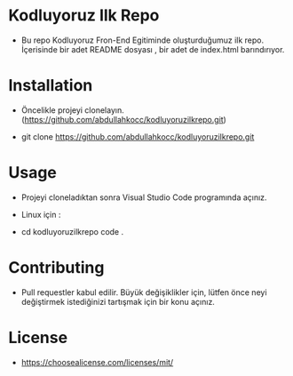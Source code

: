 # Kodluyoruz Ilk Repo

* Bu repo Kodluyoruz Fron-End Egitiminde oluşturduğumuz ilk repo. İçerisinde bir adet README dosyası , bir adet de index.html barındırıyor.


# Installation

* Öncelikle projeyi clonelayın. (https://github.com/abdullahkocc/kodluyoruzilkrepo.git)

* git clone https://github.com/abdullahkocc/kodluyoruzilkrepo.git


# Usage

* Projeyi cloneladıktan sonra Visual Studio Code programında açınız.

* Linux için :

- cd kodluyoruzilkrepo
code .


# Contributing

* Pull requestler kabul edilir. Büyük değişiklikler için, lütfen önce neyi değiştirmek istediğinizi tartışmak için bir konu açınız.


# License

* https://choosealicense.com/licenses/mit/ 

